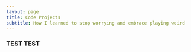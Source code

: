 ```yaml
---
layout: page
title: Code Projects
subtitle: How I learned to stop worrying and embrace playing weird
---
```


### TEST TEST